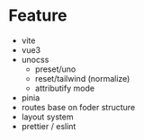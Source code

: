 # Feature

- vite
- vue3
- unocss
	- preset/uno
	- reset/tailwind (normalize)
	- attributify mode
- pinia
- routes base on foder structure
- layout system
- prettier / eslint
